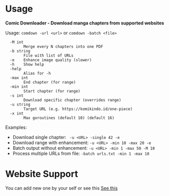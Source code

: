 # Usage

**Comic Downloader - Download manga chapters from supported websites**

Usage: `comdown -url <url>` or `comdown -batch <file>`

```
  -M int
    	Merge every N chapters into one PDF
  -b string
    	File with list of URLs
  -e	Enhance image quality (slower)
  -h	Show help
  -help
    	Alias for -h
  -max int
    	End chapter (for range)
  -min int
    	Start chapter (for range)
  -s int
    	Download specific chapter (overrides range)
  -u string
    	Target URL (e.g. https://komikindo.id/one-piece)
  -x int
    	Max goroutines (default 10) (default 16)
```

Examples:

- Download single chapter: ` -u <URL> -single 42 -e`
- Download range with enhancement: `-u <URL> -min 10 -max 20 -e`
- Batch output without enhancement: `-u <URL> -min 1 -max 50 -M 10`
- Process multiple URLs from file: `-batch urls.txt -min 1 -max 10`

# Website Support

You can add new one by your self or see this [See this](./config.json)

